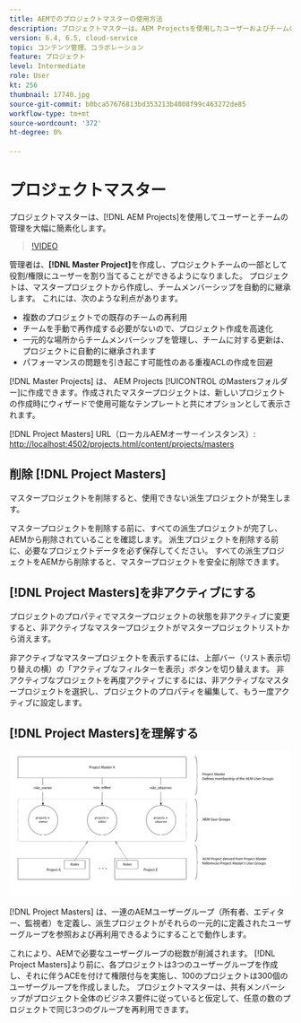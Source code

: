 ```yaml
---
title: AEMでのプロジェクトマスターの使用方法
description: プロジェクトマスターは、AEM Projectsを使用したユーザーおよびチームの管理を大幅に簡素化します。
version: 6.4, 6.5, cloud-service
topic: コンテンツ管理、コラボレーション
feature: プロジェクト
level: Intermediate
role: User
kt: 256
thumbnail: 17740.jpg
source-git-commit: b0bca57676813bd353213b4808f99c463272de85
workflow-type: tm+mt
source-wordcount: '372'
ht-degree: 0%

---
```



# プロジェクトマスター

プロジェクトマスターは、[!DNL AEM Projects]を使用してユーザーとチームの管理を大幅に簡素化します。

>[!VIDEO](https://video.tv.adobe.com/v/17740/?quality=12&learn=on)

管理者は、**[!DNL Master Project]**&#x200B;を作成し、プロジェクトチームの一部として役割/権限にユーザーを割り当てることができるようになりました。 プロジェクトは、マスタープロジェクトから作成し、チームメンバーシップを自動的に継承します。 これには、次のような利点があります。

* 複数のプロジェクトでの既存のチームの再利用
* チームを手動で再作成する必要がないので、プロジェクト作成を高速化
* 一元的な場所からチームメンバーシップを管理し、チームに対する更新は、プロジェクトに自動的に継承されます
* パフォーマンスの問題を引き起こす可能性のある重複ACLの作成を回避

[!DNL Master Projects] は、  AEM Projects [!UICONTROL のMastersフォルダー]に作成できます。作成されたマスタープロジェクトは、新しいプロジェクトの作成時にウィザードで使用可能なテンプレートと共にオプションとして表示されます。

[!DNL Project Masters] URL（ローカルAEMオーサーインスタンス）: [http://localhost:4502/projects.html/content/projects/masters](http://localhost:4502/projects.html/content/projects/masters)

## 削除 [!DNL Project Masters]

マスタープロジェクトを削除すると、使用できない派生プロジェクトが発生します。

マスタープロジェクトを削除する前に、すべての派生プロジェクトが完了し、AEMから削除されていることを確認します。 派生プロジェクトを削除する前に、必要なプロジェクトデータを必ず保存してください。 すべての派生プロジェクトをAEMから削除すると、マスタープロジェクトを安全に削除できます。

## [!DNL Project Masters]を非アクティブにする

プロジェクトのプロパティでマスタープロジェクトの状態を非アクティブに変更すると、非アクティブなマスタープロジェクトがマスタープロジェクトリストから消えます。

非アクティブなマスタープロジェクトを表示するには、上部バー（リスト表示切り替えの横）の「アクティブなフィルターを表示」ボタンを切り替えます。 非アクティブなプロジェクトを再度アクティブにするには、非アクティブなマスタープロジェクトを選択し、プロジェクトのプロパティを編集して、もう一度アクティブに設定します。

## [!DNL Project Masters]を理解する

![プロジェクトマスターのテクニカルビュー](assets/use-project-masters/project-masters-architecture.png)

[!DNL Project Masters] は、一連のAEMユーザーグループ（所有者、エディター、監視者）を定義し、派生プロジェクトがそれらの一元的に定義されたユーザーグループを参照および再利用できるようにすることで動作します。

これにより、AEMで必要なユーザーグループの総数が削減されます。 [!DNL Project Masters]より前に、各プロジェクトは3つのユーザーグループを作成し、それに伴うACEを付けて権限付与を実施し、100のプロジェクトは300個のユーザーグループを作成しました。 プロジェクトマスターは、共有メンバーシップがプロジェクト全体のビジネス要件に従っていると仮定して、任意の数のプロジェクトで同じ3つのグループを再利用できます。
